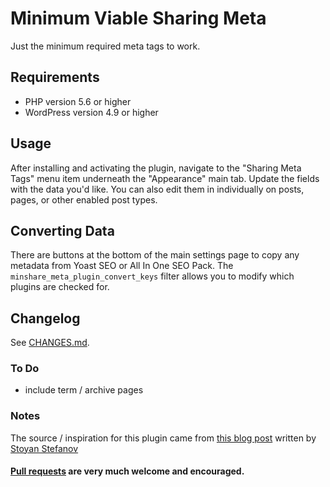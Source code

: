 # Minimum Viable Sharing Meta
Just the minimum required meta tags to work.

## Requirements

* PHP version 5.6 or higher
* WordPress version 4.9 or higher

## Usage

After installing and activating the plugin, navigate to the "Sharing Meta Tags" menu item underneath the "Appearance" main tab. Update the fields with the data you'd like. You can also edit them in individually on posts, pages, or other enabled post types.

## Converting Data

There are buttons at the bottom of the main settings page to copy any metadata from Yoast SEO or All In One SEO Pack. The `minshare_meta_plugin_convert_keys` filter allows you to modify which plugins are checked for.

## Changelog
See [CHANGES.md](CHANGES.md).

### To Do
* include term / archive pages

### Notes
The source / inspiration for this plugin came from [this blog post](http://www.phpied.com/minimum-viable-sharing-meta-tags/) written by [Stoyan Stefanov](http://www.phpied.com/bio/) 

#### [Pull requests](https://github.com/norcross/minimum-viable-sharing-meta/pulls) are very much welcome and encouraged.
